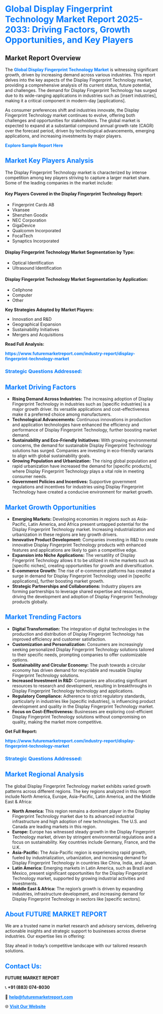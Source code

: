 <h1 style="color: #007BFF;">Global Display Fingerprint Technology Market Report 2025-2033: Driving Factors, Growth Opportunities, and Key Players</h1>

<section id="overview">
<h2>Market Report Overview</h2>
<p>The <a href="https://www.futuremarketreport.com/industry-report/display-fingerprint-technology-market" style="color: #007BFF; text-decoration: none;"><strong>Global Display Fingerprint Technology Market</strong></a> is witnessing significant growth, driven by increasing demand across various industries. This report delves into the key aspects of the Display Fingerprint Technology market, providing a comprehensive analysis of its current status, future potential, and challenges. The demand for Display Fingerprint Technology has surged due to its wide-ranging applications in industries such as [insert industries], making it a critical component in modern-day [applications].</p>
<p>As consumer preferences shift and industries innovate, the Display Fingerprint Technology market continues to evolve, offering both challenges and opportunities for stakeholders. The global market is expected to expand at a substantial compound annual growth rate (CAGR) over the forecast period, driven by technological advancements, emerging applications, and increasing investments by major players.</p>
</section>

<section id="overview">
<p><a href="https://www.futuremarketreport.com/request-sample/reportId=116155" style="color: #007BFF; text-decoration: none;"><strong>Explore Sample Report Here</strong></a></p>
</section>

<section id="key-players">
<h2 style="color: #007BFF;">Market Key Players Analysis</h2>
<p>The Display Fingerprint Technology market is characterized by intense competition among key players striving to capture a larger market share. Some of the leading companies in the market include:</p>
<h4>Key Players Covered in the Display Fingerprint Technology Report:</h4>
<ul><li>Fingerprint Cards AB</li><li>Vkansee</li><li>Shenzhen Goodix</li><li>NEC Corporation</li><li>GigaDevice</li><li>Qualcomm Incorporated</li><li>FocalTech</li><li>Synaptics Incorporated</li></ul>
<h4>Display Fingerprint Technology Market Segmentation by Type:</h4>
<ul><li>Optical Identification</li><li>Ultrasound Identification</li></ul>

<h4>Display Fingerprint Technology Market Segmentation by Application:</h4>
<ul><li>Cellphone</li><li>Computer</li><li>Other</li></ul>
<p><strong>Key Strategies Adopted by Market Players:</strong></p>
<ul>
<li>Innovation and R&D</li>
<li>Geographical Expansion</li>
<li>Sustainability Initiatives</li>
<li>Mergers and Acquisitions</li>
</ul>
</section>

<section>
<p><strong>Read Full Analysis: </strong></p><a href="https://www.futuremarketreport.com/industry-report/display-fingerprint-technology-market" style="color: #007BFF; text-decoration: none;"><strong>https://www.futuremarketreport.com/industry-report/display-fingerprint-technology-market</strong></a>
<h3 style="color: #007BFF;">Strategic Questions Addressed:</h3>
</section>

<section id="driving-factors">
<h2 style="color: #007BFF;">Market Driving Factors</h2>
<ul>
<li><strong>Rising Demand Across Industries:</strong> The increasing adoption of Display Fingerprint Technology in industries such as [specific industries] is a major growth driver. Its versatile applications and cost-effectiveness make it a preferred choice among manufacturers.</li>
<li><strong>Technological Advancements:</strong> Continuous innovations in production and application technologies have enhanced the efficiency and performance of Display Fingerprint Technology, further boosting market demand.</li>
<li><strong>Sustainability and Eco-Friendly Initiatives:</strong> With growing environmental concerns, the demand for sustainable Display Fingerprint Technology solutions has surged. Companies are investing in eco-friendly variants to align with global sustainability goals.</li>
<li><strong>Growing Population and Urbanization:</strong> The rising global population and rapid urbanization have increased the demand for [specific products], where Display Fingerprint Technology plays a vital role in meeting consumer needs.</li>
<li><strong>Government Policies and Incentives:</strong> Supportive government regulations and incentives for industries using Display Fingerprint Technology have created a conducive environment for market growth.</li>
</ul>
</section>

<section id="growth-opportunities">
<h2 style="color: #007BFF;">Market Growth Opportunities</h2>
<ul>
<li><strong>Emerging Markets:</strong> Developing economies in regions such as Asia-Pacific, Latin America, and Africa present untapped potential for the Display Fingerprint Technology market. Increasing industrialization and urbanization in these regions are key growth drivers.</li>
<li><strong>Innovative Product Development:</strong> Companies investing in R&D to create innovative Display Fingerprint Technology products with enhanced features and applications are likely to gain a competitive edge.</li>
<li><strong>Expansion into Niche Applications:</strong> The versatility of Display Fingerprint Technology allows it to be utilized in niche markets such as [specific niches], creating opportunities for growth and diversification.</li>
<li><strong>E-commerce Growth:</strong> The rise of e-commerce platforms has created a surge in demand for Display Fingerprint Technology used in [specific applications], further boosting market growth.</li>
<li><strong>Strategic Partnerships and Collaborations:</strong> Industry players are forming partnerships to leverage shared expertise and resources, driving the development and adoption of Display Fingerprint Technology products globally.</li>
</ul>
</section>

<section id="trending-factors">
<h2 style="color: #007BFF;">Market Trending Factors</h2>
<ul>
<li><strong>Digital Transformation:</strong> The integration of digital technologies in the production and distribution of Display Fingerprint Technology has improved efficiency and customer satisfaction.</li>
<li><strong>Customization and Personalization:</strong> Consumers are increasingly seeking personalized Display Fingerprint Technology solutions tailored to their specific needs, prompting companies to offer customizable options.</li>
<li><strong>Sustainability and Circular Economy:</strong> The push towards a circular economy has driven demand for recyclable and reusable Display Fingerprint Technology solutions.</li>
<li><strong>Increased Investment in R&D:</strong> Companies are allocating significant resources to research and development, resulting in breakthroughs in Display Fingerprint Technology technology and applications.</li>
<li><strong>Regulatory Compliance:</strong> Adherence to strict regulatory standards, particularly in industries like [specific industries], is influencing product development and quality in the Display Fingerprint Technology market.</li>
<li><strong>Focus on Cost-Effectiveness:</strong> Businesses are exploring cost-efficient Display Fingerprint Technology solutions without compromising on quality, making the market more competitive.</li>
</ul>
</section>

<section>
<p><strong>Get Full Report: </strong></p><a href="https://www.futuremarketreport.com/industry-report/display-fingerprint-technology-market" style="color: #007BFF; text-decoration: none;"><strong>https://www.futuremarketreport.com/industry-report/display-fingerprint-technology-market</strong></a>
<h3 style="color: #007BFF;">Strategic Questions Addressed:</h3>
</section>


<section id="regional-analysis">
<h2 style="color: #007BFF;">Market Regional Analysis</h2>
<p>The global Display Fingerprint Technology market exhibits varied growth patterns across different regions. The key regions analyzed in this report include North America, Europe, Asia-Pacific, Latin America, and the Middle East & Africa:</p>
<ul>
<li><strong>North America:</strong> This region remains a dominant player in the Display Fingerprint Technology market due to its advanced industrial infrastructure and high adoption of new technologies. The U.S. and Canada are leading markets in this region.</li>
<li><strong>Europe:</strong> Europe has witnessed steady growth in the Display Fingerprint Technology market, driven by stringent environmental regulations and a focus on sustainability. Key countries include Germany, France, and the U.K.</li>
<li><strong>Asia-Pacific:</strong> The Asia-Pacific region is experiencing rapid growth, fueled by industrialization, urbanization, and increasing demand for Display Fingerprint Technology in countries like China, India, and Japan.</li>
<li><strong>Latin America:</strong> Emerging markets in Latin America, such as Brazil and Mexico, present significant opportunities for the Display Fingerprint Technology market, supported by growing industrial activities and investments.</li>
<li><strong>Middle East & Africa:</strong> The region’s growth is driven by expanding industries, infrastructure development, and increasing demand for Display Fingerprint Technology in sectors like [specific sectors].</li>
</ul>
</section>

<footer>
<h2 style="color: #007BFF;">About FUTURE MARKET REPORT</h2>
<p>We are a trusted name in market research and advisory services, delivering actionable insights and strategic support to businesses across diverse industries. Our expertise lies in offering:</p>

<p>Stay ahead in today’s competitive landscape with our tailored research solutions.</p>

<h2 style="color: #007BFF;">Contact Us:</h2>
<p><strong>FUTURE MARKET REPORT</strong></p>
<p>📞 <strong>+91 (883) 074-8030</strong></p>
<p>📧 <strong><a href="mailto:help@futuremarketreport.com" style="color: #007BFF;">help@futuremarketreport.com</a></strong></p>
<p>🌐 <strong><a href="https://www.futuremarketreport.com/" style="color: #007BFF;">Visit Our Website</a></strong></p>
</footer>